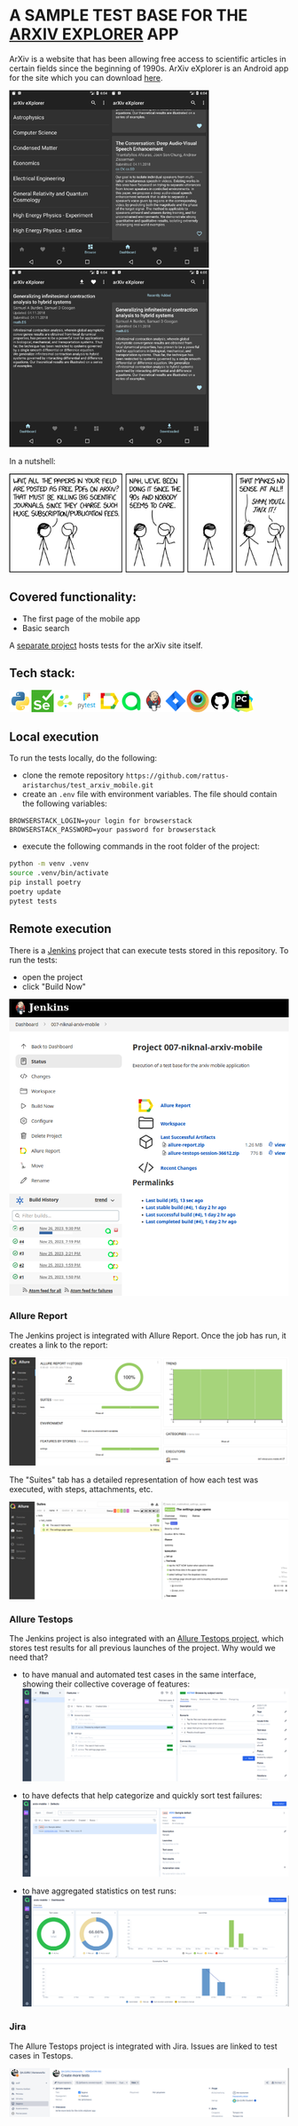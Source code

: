 # A SAMPLE TEST BASE FOR THE [ARXIV EXPLORER](https://github.com/GarrettBeatty/arXiv-eXplorer) APP

ArXiv is a website that has been allowing free access to scientific articles in certain fields since the beginning of 1990s. ArXiv eXplorer is an Android app for the site which you can download [here](https://f-droid.org/en/packages/com.gbeatty.arxiv/). 

<img src="/resources/images/arxiv_mobile_0.png" height="320" width="180"/><img src="/resources/images/arxiv_mobile_1.png" height="320" width="180"/><img src="/resources/images/arxiv_mobile_2.png" height="320" width="180"/><img src="/resources/images/arxiv_mobile_3.png" height="320" width="180"/>

In a nutshell:

![XKCD on the subject](/resources/images/arxiv_xkcd.png)

## Covered functionality:

- The first page of the mobile app
- Basic search

A [separate project](https://github.com/rattus-aristarchus/test-arxiv) hosts tests for the arXiv site itself.

## Tech stack:
<img src="resources/icons/python.svg" height="40" width="40" /><img src="resources/icons/selenium.png" height="40" width="40" /><img src="resources/icons/selene.png" height="40" width="40" /><img src="resources/icons/pytest.svg" height="40" width="40" /><img src="resources/icons/allure_Report.svg" height="40" width="40" /><img src="resources/icons/allure_EE.svg" height="40" width="40" /><img src="resources/icons/jenkins.svg" height="40" width="40" /><img src="resources/icons/jira.svg" height="40" width="40" /><img src="resources/icons/browserstack.png" height="40" width="40" /><img src="resources/icons/github.png" height="40" width="40" /><img src="resources/icons/pycharm.png" height="40" width="40" />

## Local execution

To run the tests locally, do the following:

- clone the remote repository `https://github.com/rattus-aristarchus/test_arxiv_mobile.git`
- create an `.env` file with environment variables. The file should contain the following variables:
```
BROWSERSTACK_LOGIN=your login for browserstack 
BROWSERSTACK_PASSWORD=your password for browserstack
```
- execute the following commands in the root folder of the project:
```sh
python -m venv .venv
source .venv/bin/activate
pip install poetry
poetry update
pytest tests
```


##  Remote execution

There is a [Jenkins](https://jenkins.autotests.cloud/job/007-niknal-arxiv-mobile/) project that can execute tests stored in this repository. To run the tests:
- open the project
- click "Build Now"

![Run in Jenkins](resources/images/jenkins_run.png)

### Allure Report

The Jenkins project is integrated with Allure Report. Once the job has run, it creates a link to the report:

![Allure Report](resources/images/allure_report.png)

The "Suites" tab has a detailed representation of how each test was executed, with steps, attachments, etc.

![Allure Report](resources/images/allure_report_tree.png)


### Allure Testops

The Jenkins project is also integrated with an [Allure Testops project](https://allure.autotests.cloud/project/3848/dashboards), which stores test results for all previous launches of the project. Why would we need that? 

- to have manual and automated test cases in the same interface, showing their collective coverage of features:
![Manual and automated test cases in Allure Testops](resources/images/allure_testops_manual_and_automated.png)

- to have defects that help categorize and quickly sort test failures:
![Allure Testops dashboard](resources/images/allure_testops_defects.png)

- to have aggregated statistics on test runs:
![Allure Testops dashboard](resources/images/allure_testops_dashboard.png)

### Jira

The Allure Testops project is integrated with Jira. Issues are linked to test cases in Testops.

![Jira](resources/images/jira.png)
